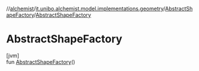//[alchemist](../../../index.md)/[it.unibo.alchemist.model.implementations.geometry](../index.md)/[AbstractShapeFactory](index.md)/[AbstractShapeFactory](-abstract-shape-factory.md)

# AbstractShapeFactory

[jvm]\
fun [AbstractShapeFactory](-abstract-shape-factory.md)()
